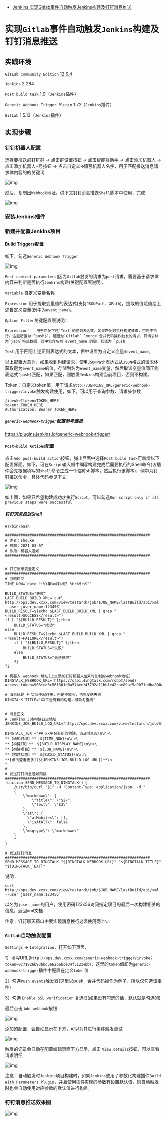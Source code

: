 - [Jenkins 实现Gitlab事件自动触发Jenkins构建及钉钉消息推送](https://www.cnblogs.com/shouke/p/14655835.html)



# 实现`Gitlab`事件自动触发`Jenkins`构建及钉钉消息推送

## 实践环境

`GitLab Community Edition` [12.6.4](https://gitlab.com/gitlab-org/gitlab-foss/-/tags/v12.6.4)

`Jenkins` 2.284

`Post build task` 1.9（`Jenkins`插件）

`Generic Webhook Trigger Plugin` 1.72（`Jenkins`插件）

`GitLab` 1.5.13（`Jenkins`插件）

## 实现步骤

### 钉钉机器人配置

选择要推送的钉钉群 -> 点击群设置按钮  -> 点击智能群助手 -> 点击添加机器人 -> 点击添加机器人+号按钮 -> 点击自定义->填写机器人名字，用于匹配推送消息请求体内容的的关键词

![img](https://img2020.cnblogs.com/blog/1569452/202104/1569452-20210413230147715-43820850.png)

然后，复制出`Webhook`地址，供下文钉钉消息推送`Shell`脚本中使用，完成

![img](https://img2020.cnblogs.com/blog/1569452/202104/1569452-20210413230208409-965360404.png)

### 安装Jenkins插件

### 新建并配置Jenkins项目

#### Build Triggers配置

如下，勾选`Generic Webhook Trigger`

![img](https://img2020.cnblogs.com/blog/1569452/202104/1569452-20210413230337123-557241987.png)

`Post content parameters`(因为`Gitlab`触发的请求为`post`请求，需要基于请求体内容来判断是否执行`Jenkins`构建)关键配置项说明：

`Variable`  自定义变量名称

`Expression` 用于提取变量值的表达式(支持`JSONPath`、`XPath`)，提取的值赋值给上述自定义变量(例中为`event_name`)。

`Option Filter`关键配置项说明：

```
Expression`   用于匹配下述`Text`的正则表达式，如果匹配则执行构建请求，否则不执行。这里配置为`^push$`，是因为`Gitlab` `merge`合并代码操作触发的请求，其请求体为`json`格式数据，其中包含名为`event_name`的键，其值为 `push
```

`Text`  用于匹配上述正则表达式的文本，例中设置为自定义变量`$event_name`。

以上配置大意为，如果收到构建请求，使用`JSONPath`表达式从`JSON`格式的请求体获取键为`event_name`的值，存储到名为`event_name`变量，然后取该变量值同正则表达式`^push$`匹配，如果匹配，则触发`Jenkins`构建当前项目，否则不构建。

Token：自定义token值，用于请求`http://JENKINS_URL/generic-webhook-trigger/invoke`触发构建使用，如下，可以用于查询参数、请求头参数

```
/invoke?token=TOKEN_HERE
token: TOKEN_HERE
Authorization: Bearer TOKEN_HERE
```

##### `generic-webhook-trigger`配置参考连接

https://plugins.jenkins.io/generic-webhook-trigger/

#### `Post-build Actions`配置

点击`Add post-build action`按钮，弹出界面中选择`Post build task`可新增以下配置界面。如下，可在`Script`输入框中编写构建完成后需要执行的Shell命令(该插件会先根据填写的`shell`命令生成一个临时sh脚本，然后执行该脚本)，例中为钉钉推送命令，具体代码参见下文

![img](https://img2020.cnblogs.com/blog/1569452/202104/1569452-20210413230401505-1394251530.png)

如上图，如果只希望构建成功才执行`Script`，可以勾选`Run script only if all previous steps were successful`

##### 钉钉消息推送Shell

```shell
#!/bin/bash

#################################################################
# 作者：shouke
# 日期：2021-03-07
# 作用：机器人通知
#################################################################


# 钉钉消息变量定义
#################################################################
# 当前时间
TIME_NOW=`date "+%Y年%m月%d日 %H:%M:%S"`

BUILD_STATUS="失败"
LAST_BUILD_BUILD_XML=`curl http://ops.dev.xxxx.com/view/testarch/job/$JOB_NAME/lastBuild/api/xml --user juser_name:123456`
BUILD_RESULT=$(echo $LAST_BUILD_BUILD_XML | grep "<result>SUCCESS</result>") 
if [ "${BUILD_RESULT}" ];then 
    BUILD_STATUS="成功"
else
    BUILD_RESULT=$(echo $LAST_BUILD_BUILD_XML | grep "<result>FAILURE</result>") 
    if [ "${BUILD_RESULT}" ];then 
        BUILD_STATUS="失败"
    else
        BUILD_STATUS="无法获取"     
    fi
fi
   
# 机器人 webhook 地址(上文添加钉钉机器人结束时复制的webhook地址)
DINGTALK_WEBHOOK_URL='https://oapi.dingtalk.com/robot/send?access_token=903fcd6c56f301d0a57bee243792a11bb1e42cae89af5a9071bdba890c0a3d2'

# 消息标题 # 实际不起作用，但是不能少，否则发送失败
DINGTALK_TITLE="XX平台有新的构建，请及时查阅"


# 消息正文
# Jenkins Job构建日志地址
JENKINS_JOB_BUILD_LOG_URL="http://ops.dev.xxxx.com/view/testarch/job/${JOB_NAME}/${BUILD_NUMBER}/console"

DINGTALK_TEXT="## xx平台有新的构建，请及时查阅\n\n>\
**【通知时间】**：${TIME_NOW}\n\n>\
**【构建ID】**：${BUILD_DISPLAY_NAME}\n\n>\
**【构建项目】**：${JOB_NAME}\n\n>\
**【构建状态】**：${BUILD_STATUS}\n\n>\
**[点击查看更多](${JENKINS_JOB_BUILD_LOG_URL})**\n
" 
#  
# 发送钉钉消息通知函数
#################################################################
function SEND_MESSAGE_TO_DINGTALK() {
    /usr/bin/curl "$1" -H 'Content-Type: application/json' -d "
    {
        \"markdown\": {
            \"title\": \"$2\", 
            \"text\": \"$3\"
        }, 
        \"at\": {
          \"atMobiles\": [],
          \"isAtAll\": false
        },
        \"msgtype\": \"markdown\"
    }
    " 
}

# 发送钉钉消息
#################################################################
SEND_MESSAGE_TO_DINGTALK "${DINGTALK_WEBHOOK_URL}" "${DINGTALK_TITLE}" "${DINGTALK_TEXT}"
```

说明：

```shell
curl http://ops.dev.xxxx.com/view/testarch/job/$JOB_NAME/lastBuild/api/xml --user juser_name:123456`
```

以名为`juser_name`的用户，使用密码123456访问指定项目的最后一次构建相关的信息，返回xml文档

注意：钉钉聊天窗口中要实现消息换行必须使用两个`\n`

### `Gitlab`自动触发配置

`Settings` -> `Integration`，打开如下页面，

1）填写URL(`http://ops.dev.xxxx.com/generic-webhook-trigger/invoke?token=0771826b93bbd566266bce34f5123ebb`)，这里的`token`值即为`generic-webhook-trigger`插件中配置在定义`token`值

2）勾选`Push events`触发器(这里以push、合并代码操作为例子，所以仅勾选该事件)

3）勾选 `Enable SSL verification` 复选框(如果没有勾选的话，默认就是勾选的)

最后点击 `Add webhook`按钮

![img](https://img2020.cnblogs.com/blog/1569452/202104/1569452-20210413230450601-354163913.png)

添加的配置，会自动显示在下方，可以对其进行事件触发测试

![img](https://img2020.cnblogs.com/blog/1569452/202104/1569452-20210413230503075-1042901201.png)

触发的记录会自动在配置编辑页面下方显示，点击 `View details`按钮，可以查看请求明细

![img](https://img2020.cnblogs.com/blog/1569452/202104/1569452-20210413230516489-221779423.png)

注意：自动触发时`Jenkins`项目构建时，如果`Jenkins`使用了参数化构建插件`Build With Parameters Plugin`，并且使用插件实现的参数有设置默认值，则自动触发时也会自动使用对应参数的默认值进行构建。

### 钉钉消息推送效果图

![img](https://img2020.cnblogs.com/blog/1569452/202104/1569452-20210413230528081-473933841.png)